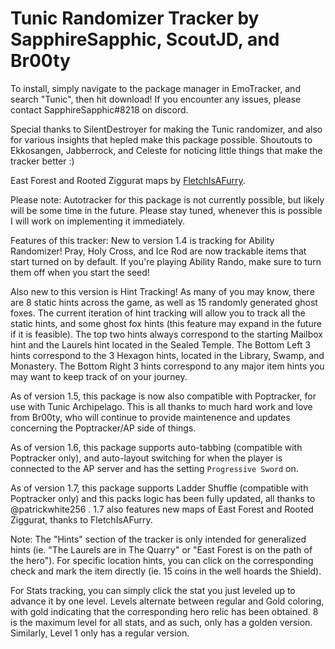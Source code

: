 # Tunic Randomizer Tracker by SapphireSapphic, ScoutJD, and Br00ty

To install, simply navigate to the package manager in EmoTracker, and search "Tunic", then hit download!
If you encounter any issues, please contact SapphireSapphic#8218 on discord.

Special thanks to SilentDestroyer for making the Tunic randomizer, and also for various insights that hepled make this package possible.
Shoutouts to Ekkosangen, Jabberrock, and Celeste for noticing little things that make the tracker better :)

East Forest and Rooted Ziggurat maps by [FletchIsAFurry](https://twitter.com/FletchIsAFurry).

Please note: Autotracker for this package is not currently possible, but likely will be some time in the future. Please stay tuned, whenever this is possible I will work on implementing it immediately.

Features of this tracker:
New to version 1.4 is tracking for Ability Randomizer! Pray, Holy Cross, and Ice Rod are now trackable items that start turned on by default. If you're playing Ability Rando, make sure to turn them off when you start the seed!

Also new to this version is Hint Tracking! As many of you may know, there are 8 static hints across the game, as well as 15 randomly generated ghost foxes. The current iteration of hint tracking will allow you to track all the static hints, and some ghost fox hints (this feature may expand in the future if it is feasible).
The top two hints always correspond to the starting Mailbox hint and the Laurels hint located in the Sealed Temple.
The Bottom Left 3 hints correspond to the 3 Hexagon hints, located in the Library, Swamp, and Monastery.
The Bottom Right 3 hints correspond to any major item hints you may want to keep track of on your journey.

As of version 1.5, this package is now also compatible with Poptracker, for use with Tunic Archipelago. This is all thanks to much hard work and love from Br00ty, who will continue to provide maintenence and updates concerning the Poptracker/AP side of things.

As of version 1.6, this package supports auto-tabbing (compatible with Poptracker only), and auto-layout switching for when the player is connected to the AP server and has the setting `Progressive Sword` on.

As of version 1.7, this package supports Ladder Shuffle (compatible with Poptracker only) and this packs logic has been fully updated, all thanks to @patrickwhite256 . 1.7 also features new maps of East Forest and Rooted Ziggurat, thanks to FletchIsAFurry. 

Note: The "Hints" section of the tracker is only intended for generalized hints (ie. "The Laurels are in The Quarry" or "East Forest is on the path of the hero"). For specific location hints, you can click on the corresponding check and mark the item directly (ie. 15 coins in the well hoards the Shield).

For Stats tracking, you can simply click the stat you just leveled up to advance it by one level. Levels alternate between regular and Gold coloring, with gold indicating that the corresponding hero relic has been obtained. 8 is the maximum level for all stats, and as such, only has a golden version. Similarly, Level 1 only has a regular version.
